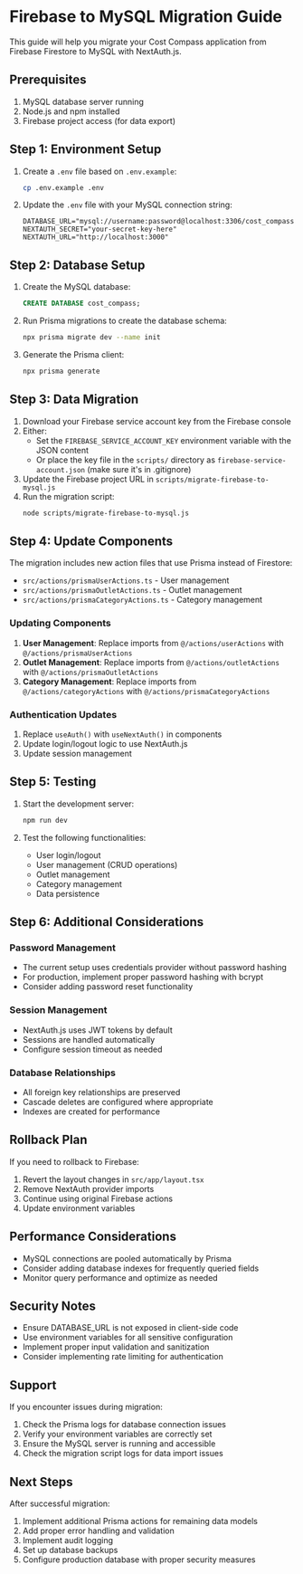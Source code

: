 # Firebase to MySQL Migration Guide

This guide will help you migrate your Cost Compass application from Firebase Firestore to MySQL with NextAuth.js.

## Prerequisites

1. MySQL database server running
2. Node.js and npm installed
3. Firebase project access (for data export)

## Step 1: Environment Setup

1. Create a `.env` file based on `.env.example`:
   ```bash
   cp .env.example .env
   ```

2. Update the `.env` file with your MySQL connection string:
   ```
   DATABASE_URL="mysql://username:password@localhost:3306/cost_compass"
   NEXTAUTH_SECRET="your-secret-key-here"
   NEXTAUTH_URL="http://localhost:3000"
   ```

## Step 2: Database Setup

1. Create the MySQL database:
   ```sql
   CREATE DATABASE cost_compass;
   ```

2. Run Prisma migrations to create the database schema:
   ```bash
   npx prisma migrate dev --name init
   ```

3. Generate the Prisma client:
   ```bash
   npx prisma generate
   ```

## Step 3: Data Migration

1. Download your Firebase service account key from the Firebase console
2. Either:
   - Set the `FIREBASE_SERVICE_ACCOUNT_KEY` environment variable with the JSON content
   - Or place the key file in the `scripts/` directory as `firebase-service-account.json` (make sure it's in .gitignore)
3. Update the Firebase project URL in `scripts/migrate-firebase-to-mysql.js`
4. Run the migration script:
   ```bash
   node scripts/migrate-firebase-to-mysql.js
   ```

## Step 4: Update Components

The migration includes new action files that use Prisma instead of Firestore:

- `src/actions/prismaUserActions.ts` - User management
- `src/actions/prismaOutletActions.ts` - Outlet management  
- `src/actions/prismaCategoryActions.ts` - Category management

### Updating Components

1. **User Management**: Replace imports from `@/actions/userActions` with `@/actions/prismaUserActions`
2. **Outlet Management**: Replace imports from `@/actions/outletActions` with `@/actions/prismaOutletActions`
3. **Category Management**: Replace imports from `@/actions/categoryActions` with `@/actions/prismaCategoryActions`

### Authentication Updates

1. Replace `useAuth()` with `useNextAuth()` in components
2. Update login/logout logic to use NextAuth.js
3. Update session management

## Step 5: Testing

1. Start the development server:
   ```bash
   npm run dev
   ```

2. Test the following functionalities:
   - User login/logout
   - User management (CRUD operations)
   - Outlet management
   - Category management
   - Data persistence

## Step 6: Additional Considerations

### Password Management
- The current setup uses credentials provider without password hashing
- For production, implement proper password hashing with bcrypt
- Consider adding password reset functionality

### Session Management
- NextAuth.js uses JWT tokens by default
- Sessions are handled automatically
- Configure session timeout as needed

### Database Relationships
- All foreign key relationships are preserved
- Cascade deletes are configured where appropriate
- Indexes are created for performance

## Rollback Plan

If you need to rollback to Firebase:

1. Revert the layout changes in `src/app/layout.tsx`
2. Remove NextAuth provider imports
3. Continue using original Firebase actions
4. Update environment variables

## Performance Considerations

- MySQL connections are pooled automatically by Prisma
- Consider adding database indexes for frequently queried fields
- Monitor query performance and optimize as needed

## Security Notes

- Ensure DATABASE_URL is not exposed in client-side code
- Use environment variables for all sensitive configuration
- Implement proper input validation and sanitization
- Consider implementing rate limiting for authentication

## Support

If you encounter issues during migration:

1. Check the Prisma logs for database connection issues
2. Verify your environment variables are correctly set
3. Ensure the MySQL server is running and accessible
4. Check the migration script logs for data import issues

## Next Steps

After successful migration:

1. Implement additional Prisma actions for remaining data models
2. Add proper error handling and validation
3. Implement audit logging
4. Set up database backups
5. Configure production database with proper security measures